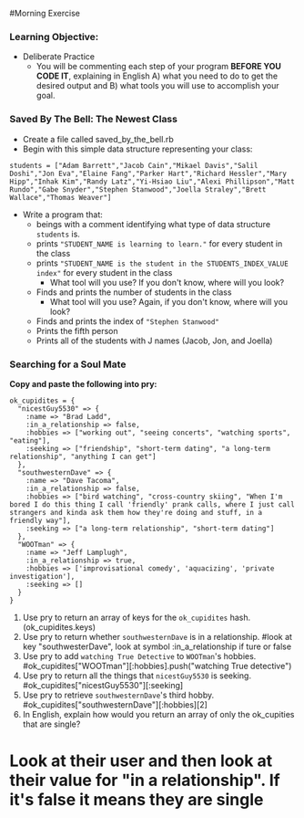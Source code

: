 #Morning Exercise

### Learning Objective:
- Deliberate Practice
  - You will be commenting each step of your program **BEFORE YOU CODE IT**, explaining in English A) what you need to do to get the desired output and B) what tools you will use to accomplish your goal.

### Saved By The Bell: The Newest Class
- Create a file called saved_by_the_bell.rb
- Begin with this simple data structure representing your class:
```
students = ["Adam Barrett","Jacob Cain","Mikael Davis","Salil Doshi","Jon Eva","Elaine Fang","Parker Hart","Richard Hessler","Mary Hipp","Inhak Kim","Randy Latz","Yi-Hsiao Liu","Alexi Phillipson","Matt Rundo","Gabe Snyder","Stephen Stanwood","Joella Straley","Brett Wallace","Thomas Weaver"]
```
- Write a program that:
  - beings with a comment identifying what type of data structure `students` is.
  - prints `"STUDENT_NAME is learning to learn."` for every student in the class
  - prints `"STUDENT_NAME is the student in the STUDENTS_INDEX_VALUE index"` for every student in the class
    - What tool will you use? If you don't know, where will you look?
  - Finds and prints the number of students in the class
    - What tool will you use? Again, if you don't know, where will you look?
  - Finds and prints the index of `"Stephen Stanwood"`
  - Prints the fifth person
  - Prints all of the students with J names (Jacob, Jon, and Joella)

### Searching for a Soul Mate
**Copy and paste the following into pry:**

    ok_cupidites = {
      "nicestGuy5530" => {
        :name => "Brad Ladd",
        :in_a_relationship => false,
        :hobbies => ["working out", "seeing concerts", "watching sports", "eating"],
        :seeking => ["friendship", "short-term dating", "a long-term relationship", "anything I can get"]
      },
      "southwesternDave" => {
        :name => "Dave Tacoma",
        :in_a_relationship => false,
        :hobbies => ["bird watching", "cross-country skiing", "When I'm bored I do this thing I call 'friendly' prank calls, where I just call strangers and kinda ask them how they're doing and stuff, in a friendly way"],
        :seeking => ["a long-term relationship", "short-term dating"]
      },
      "WOOTman" => {
        :name => "Jeff Lamplugh",
        :in_a_relationship => true,
        :hobbies => ['improvisational comedy', 'aquacizing', 'private investigation'],
        :seeking => []
      }
    }

1. Use pry to return an array of keys for the `ok_cupidites` hash. (ok_cupidites.keys)
2. Use pry to return whether `southwesternDave` is in a relationship. #look at key "southwesterDave", look at symbol :in_a_relationship if ture or false
3. Use pry to add `watching True Detective` to `WOOTman`'s hobbies. #ok_cupidites["WOOTman"][:hobbies].push("watching True detective")
4. Use pry to return all the things that `nicestGuy5530` is seeking. #ok_cupidites["nicestGuy5530"][:seeking]
5. Use pry to retrieve `southwesternDave`'s third hobby. #ok_cupidites["southwesternDave"][:hobbies][2]
6. In English, explain how would you return an array of only the ok_cupities that are single?

# Look at their user and then look at their value for "in a relationship". If it's false it means they are single
